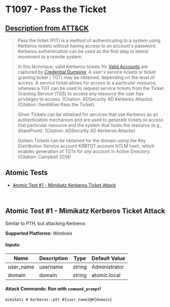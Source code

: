 # T1097 - Pass the Ticket

## [Description from ATT&CK](https://attack.mitre.org/wiki/Technique/T1097)

<blockquote>Pass the ticket (PtT) is a method of authenticating to a system using Kerberos tickets without having access to an account's password. Kerberos authentication can be used as the first step to lateral movement to a remote system.

In this technique, valid Kerberos tickets for [Valid Accounts](https://attack.mitre.org/techniques/T1078) are captured
by [Credential Dumping](https://attack.mitre.org/techniques/T1003). A user's service tickets or ticket granting ticket (
TGT) may be obtained, depending on the level of access. A service ticket allows for access to a particular resource,
whereas a TGT can be used to request service tickets from the Ticket Granting Service (TGS) to access any resource the
user has privileges to access. (Citation: ADSecurity AD Kerberos Attacks) (Citation: GentilKiwi Pass the Ticket)

Silver Tickets can be obtained for services that use Kerberos as an authentication mechanism and are used to generate
tickets to access that particular resource and the system that hosts the resource (e.g., SharePoint). (Citation:
ADSecurity AD Kerberos Attacks)

Golden Tickets can be obtained for the domain using the Key Distribution Service account KRBTGT account NTLM hash, which
enables generation of TGTs for any account in Active Directory. (Citation: Campbell 2014)</blockquote>

## Atomic Tests

- [Atomic Test #1 - Mimikatz Kerberos Ticket Attack](#atomic-test-1---mimikatz-kerberos-ticket-attack)

<br/>

## Atomic Test #1 - Mimikatz Kerberos Ticket Attack

Similar to PTH, but attacking Kerberos

**Supported Platforms:** Windows

#### Inputs:

| Name | Description | Type | Default Value | 
|------|-------------|------|---------------|
| user_name | username | string | Administrator|
| domain | domain | string | atomic.local|

#### Attack Commands: Run with `command_prompt`!

```cmd
mimikatz # kerberos::ptt #{user_name}@#{domain}
```

<br/>
